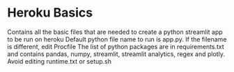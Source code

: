 # Heroku Basics
Contains all the basic files that are needed to create a python streamlit app to be run on heroku
Default python file name to run is app.py. If the filename is different, edit Procfile
The list of python packages are in requirements.txt and contains pandas, numpy, streamlit, streamlit analytics, regex and plotly.
Avoid editing runtime.txt or setup.sh
